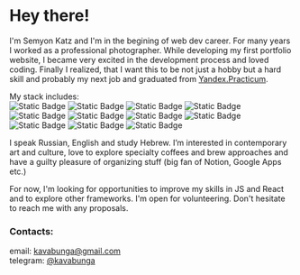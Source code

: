 # Hey there!

I'm Semyon Katz and I'm in the begining of web dev career. For many years I worked as a professional photographer. While developing my first portfolio website, I became very excited in the development process and loved coding. Finally I realized, that I want this to be not just a hobby but a hard skill and probably my next job and graduated from [Yandex.Practicum](https://practicum.yandex.ru/ "Yandex.Practicum").  

My stack includes:  
![Static Badge](https://img.shields.io/badge/HTML-gray) ![Static Badge](https://img.shields.io/badge/CSS-gray) ![Static Badge](https://img.shields.io/badge/JS-gray) ![Static Badge](https://img.shields.io/badge/React-gray) ![Static Badge](https://img.shields.io/badge/Node.js-gray) ![Static Badge](https://img.shields.io/badge/Express.js-gray) ![Static Badge](https://img.shields.io/badge/mongoDB-gray) ![Static Badge](https://img.shields.io/badge/Git-gray) ![Static Badge](https://img.shields.io/badge/TS-studying-lightgray) ![Static Badge](https://img.shields.io/badge/zustand-studying-lightgray) ![Static Badge](https://img.shields.io/badge/MUI-studying-lightgray)

I speak Russian, English and study Hebrew. I’m interested in contemporary art and culture, love to explore specialty coffees and brew approaches and have a guilty pleasure of organizing stuff (big fan of Notion, Google Apps etc.)  

For now, I'm looking for opportunities to improve my skills in JS and React and to explore other frameworks. I'm open for volunteering. Don't hesitate to reach me with any proposals.  

### Contacts:
email: [kavabunga@gmail.com](mailto:kavabunga@gmail.com "kavabunga@gmail.com")  
telegram: [@kavabunga](https://t.me/kavabunga "@kavabunga")  

<!--
**kavabunga/kavabunga** is a ✨ _special_ ✨ repository because its `README.md` (this file) appears on your GitHub profile.

Here are some ideas to get you started:

- 🔭 I’m currently working on ...
- 🌱 I’m currently learning ...
- 👯 I’m looking to collaborate on ...
- 🤔 I’m looking for help with ...
- 💬 Ask me about ...
- 📫 How to reach me: ...
- 😄 Pronouns: ...
- ⚡ Fun fact: ...
-->

